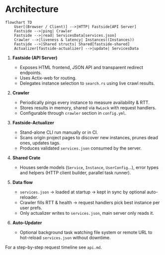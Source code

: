 # Architecture

```mermaid
flowchart TD
    User[(Browser / Client)] -->|HTTP| Fastside[API Server]
    Fastside -->|ping| Crawler
    Fastside -->|read| ServicesData[services.json]
    Crawler -->|liveness & latency| Instances((Instances))
    Fastside -->|Shared structs| Shared[fastside-shared]
    Actualizer[fastside-actualizer] -->|update| ServicesData
```

1. **Fastside (API Server)**
   * Exposes HTML frontend, JSON API and transparent redirect endpoints.
   * Uses Actix-web for routing.
   * Delegates instance selection to `search.rs` using live crawl results.

2. **Crawler**
   * Periodically pings every instance to measure availability & RTT.
   * Stores results in memory, shared via `RwLock` with request handlers.
   * Configurable through `crawler` section in `config.yml`.

3. **Fastside-Actualizer**
   * Stand-alone CLI run manually or in CI.
   * Scans origin project pages to discover new instances, prunes dead ones, updates tags.
   * Produces validated `services.json` consumed by the server.

4. **Shared Crate**
   * Houses serde models (`Service`, `Instance`, `UserConfig`…), error types and helpers (HTTP client builder, parallel task runner).

5. **Data flow**
   * `services.json` → loaded at startup → kept in sync by optional auto-reloader.
   * Crawler fills RTT & health → request handlers pick best instance per user prefs.
   * Only actualizer writes to `services.json`, main server only reads it.

6. **Auto-Updater**
   * Optional background task watching file system or remote URL to hot-reload `services.json` without downtime.

For a step-by-step request timeline see `api.md`.
